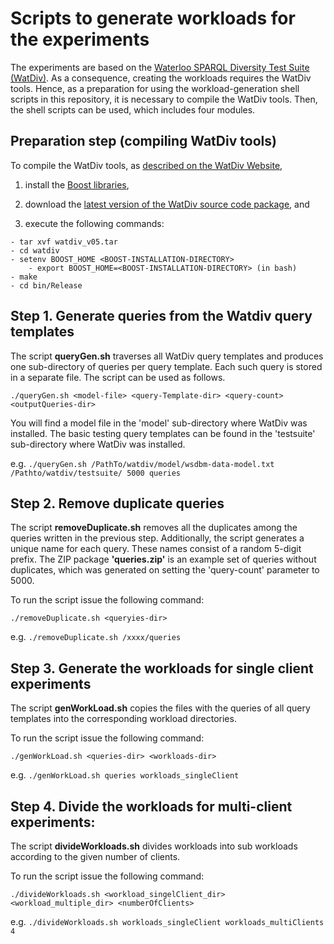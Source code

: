 # Scripts to generate workloads for the experiments

The experiments are based on the [Waterloo SPARQL Diversity Test Suite (WatDiv)](https://dsg.uwaterloo.ca/watdiv/). As a consequence, creating the workloads requires the WatDiv tools. Hence, as a preparation for using the workload-generation shell scripts in this repository, it is necessary to compile the WatDiv tools. Then, the shell scripts can be used, which includes four modules.

## Preparation step (compiling WatDiv tools)
To compile the WatDiv tools, as [described on the WatDiv Website](https://dsg.uwaterloo.ca/watdiv/#installation),

1. install the [Boost libraries](https://www.boost.org/),

2. download the [latest version of the WatDiv source code package](https://dsg.uwaterloo.ca/watdiv/#download), and

3. execute the following commands:

```
- tar xvf watdiv_v05.tar
- cd watdiv
- setenv BOOST_HOME <BOOST-INSTALLATION-DIRECTORY>
	- export BOOST_HOME=<BOOST-INSTALLATION-DIRECTORY> (in bash)
- make
- cd bin/Release
```

## Step 1. Generate queries from the Watdiv query templates
The script **queryGen.sh** traverses all WatDiv query templates and produces one sub-directory of queries per query template. Each such query is stored in a separate file. The script can be used as follows.

`./queryGen.sh <model-file> <query-Template-dir> <query-count> <outputQueries-dir>`

You will find a model file in the 'model' sub-directory where WatDiv was installed. The basic testing query templates can be found in the 'testsuite' sub-directory where WatDiv was installed.

e.g. `./queryGen.sh /PathTo/watdiv/model/wsdbm-data-model.txt /Pathto/watdiv/testsuite/ 5000 queries`


## Step 2. Remove duplicate queries

The script **removeDuplicate.sh** removes all the duplicates among the queries written in the previous step. Additionally, the script generates a unique name for each query. These names consist of a random 5-digit prefix. The ZIP package **'queries.zip'** is an example set of queries without duplicates, which was generated on setting the 'query-count' parameter to 5000.

To run the script issue the following command:

`./removeDuplicate.sh <queryies-dir>`

e.g. `./removeDuplicate.sh /xxxx/queries`

## Step 3. Generate the workloads for single client experiments

The script **genWorkLoad.sh** copies the files with the queries of all query templates into the corresponding workload directories. 

To run the script issue the following command:

`./genWorkLoad.sh <queries-dir> <workloads-dir>`

e.g. `./genWorkLoad.sh queries workloads_singleClient`

## Step 4. Divide the workloads for multi-client experiments:
The script **divideWorkloads.sh** divides workloads into sub workloads according to the given number of clients.

To run the script issue the following command:

`./divideWorkloads.sh <workload_singelClient_dir> <workload_multiple_dir> <numberOfClients>`

e.g. `./divideWorkloads.sh workloads_singleClient workloads_multiClients 4`
